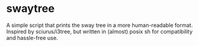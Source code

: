 # swaytree

A simple script that prints the sway tree in a more human-readable format. Inspired by sciurus/i3tree, but written in (almost) posix sh for compatibility and hassle-free use.
